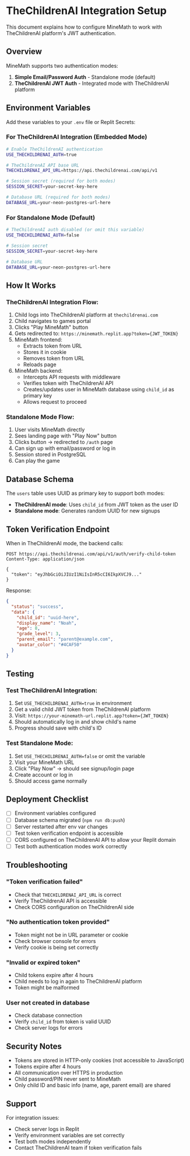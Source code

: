 # TheChildrenAI Integration Setup

This document explains how to configure MineMath to work with TheChildrenAI platform's JWT authentication.

## Overview

MineMath supports two authentication modes:
1. **Simple Email/Password Auth** - Standalone mode (default)
2. **TheChildrenAI JWT Auth** - Integrated mode with TheChildrenAI platform

## Environment Variables

Add these variables to your `.env` file or Replit Secrets:

### For TheChildrenAI Integration (Embedded Mode)

```bash
# Enable TheChildrenAI authentication
USE_THECHILDRENAI_AUTH=true

# TheChildrenAI API base URL
THECHILDRENAI_API_URL=https://api.thechildrenai.com/api/v1

# Session secret (required for both modes)
SESSION_SECRET=your-secret-key-here

# Database URL (required for both modes)
DATABASE_URL=your-neon-postgres-url-here
```

### For Standalone Mode (Default)

```bash
# TheChildrenAI auth disabled (or omit this variable)
USE_THECHILDRENAI_AUTH=false

# Session secret
SESSION_SECRET=your-secret-key-here

# Database URL
DATABASE_URL=your-neon-postgres-url-here
```

## How It Works

### TheChildrenAI Integration Flow:

1. Child logs into TheChildrenAI platform at `thechildrenai.com`
2. Child navigates to games portal
3. Clicks "Play MineMath" button
4. Gets redirected to: `https://minemath.replit.app?token={JWT_TOKEN}`
5. MineMath frontend:
   - Extracts token from URL
   - Stores it in cookie
   - Removes token from URL
   - Reloads page
6. MineMath backend:
   - Intercepts API requests with middleware
   - Verifies token with TheChildrenAI API
   - Creates/updates user in MineMath database using `child_id` as primary key
   - Allows request to proceed

### Standalone Mode Flow:

1. User visits MineMath directly
2. Sees landing page with "Play Now" button
3. Clicks button → redirected to `/auth` page
4. Can sign up with email/password or log in
5. Session stored in PostgreSQL
6. Can play the game

## Database Schema

The `users` table uses UUID as primary key to support both modes:

- **TheChildrenAI mode**: Uses `child_id` from JWT token as the user ID
- **Standalone mode**: Generates random UUID for new signups

## Token Verification Endpoint

When in TheChildrenAI mode, the backend calls:

```
POST https://api.thechildrenai.com/api/v1/auth/verify-child-token
Content-Type: application/json

{
  "token": "eyJhbGciOiJIUzI1NiIsInR5cCI6IkpXVCJ9..."
}
```

Response:
```json
{
  "status": "success",
  "data": {
    "child_id": "uuid-here",
    "display_name": "Noah",
    "age": 8,
    "grade_level": 3,
    "parent_email": "parent@example.com",
    "avatar_color": "#4CAF50"
  }
}
```

## Testing

### Test TheChildrenAI Integration:

1. Set `USE_THECHILDRENAI_AUTH=true` in environment
2. Get a valid child JWT token from TheChildrenAI platform
3. Visit: `https://your-minemath-url.replit.app?token={JWT_TOKEN}`
4. Should automatically log in and show child's name
5. Progress should save with child's ID

### Test Standalone Mode:

1. Set `USE_THECHILDRENAI_AUTH=false` or omit the variable
2. Visit your MineMath URL
3. Click "Play Now" → should see signup/login page
4. Create account or log in
5. Should access game normally

## Deployment Checklist

- [ ] Environment variables configured
- [ ] Database schema migrated (`npm run db:push`)
- [ ] Server restarted after env var changes
- [ ] Test token verification endpoint is accessible
- [ ] CORS configured on TheChildrenAI API to allow your Replit domain
- [ ] Test both authentication modes work correctly

## Troubleshooting

### "Token verification failed"
- Check that `THECHILDRENAI_API_URL` is correct
- Verify TheChildrenAI API is accessible
- Check CORS configuration on TheChildrenAI side

### "No authentication token provided"
- Token might not be in URL parameter or cookie
- Check browser console for errors
- Verify cookie is being set correctly

### "Invalid or expired token"
- Child tokens expire after 4 hours
- Child needs to log in again to TheChildrenAI platform
- Token might be malformed

### User not created in database
- Check database connection
- Verify `child_id` from token is valid UUID
- Check server logs for errors

## Security Notes

- Tokens are stored in HTTP-only cookies (not accessible to JavaScript)
- Tokens expire after 4 hours
- All communication over HTTPS in production
- Child password/PIN never sent to MineMath
- Only child ID and basic info (name, age, parent email) are shared

## Support

For integration issues:
- Check server logs in Replit
- Verify environment variables are set correctly
- Test both modes independently
- Contact TheChildrenAI team if token verification fails
